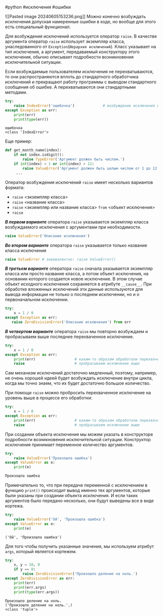 #python #исключения #ошибки


![[Pasted image 20240605153236.png]]
Можно конечно возбуждать исключения допуская намеренные ошибки в коде, но вообще для этого есть специальный функционал.

Для возбуждения исключений используется оператор `raise`. В качестве аргумента оператор `raise` использует экземпляр класса, унаследованного от `Exception`(`Иерархия исключений`). Класс указывает на тип исключения, а аргумент, передаваемый конструктору этого исключения, обычно описывает подробности возникновения исключительной ситуации.

Если возбуждаемые пользователем исключения не перехватываются, то они распространяются вплоть до стандартного обработчика исключений и прекращают работу программы с выводом стандартного сообщения об ошибке. А перехватываются они стандартными методами.
```python
try:
    raise IndexError('ошибочка')             # возбуждение исключения вручную
except Exception as err:
    print(err)
    print(type(err)) 
```
```
ошибочка
<class 'IndexError'>
```
Еще пример:
```python
def get_month_name(index):
    if not index.isdigit():
        raise TypeError('Аргумент должен быть числом.')
    if int(index) < 1 or int(index) > 12:
        raise ValueError('Аргумент должен быть целым числом от 1 до 12.')
     ...
```

Оператор возбуждения исключений `raise` имеет несколько вариантов формата:
- `raise` <экземпляр класса>
- `raise` <название класса>
- `raise` <экземпляр или название класса> `from` <объект исключения>
- `raise`

***В первом варианте*** оператора `raise` указывается экземпляр класса возбуждаемого исключения с аргументами при необходимости.
```python
raise ValueError('Описание исключения')
```

***Во втором варианте*** оператора `raise`  указывается только название класса исключения
```python
raise ValueError # эквивалентно: raise ValueError()
```

***В третьем варианте*** оператора `raise` сначала указывается экземпляр класса или просто название класса, а потом объект исключения, на основании которого создается новое исключение. В этом случае объект исходного исключения сохраняется в атрибуте `__cause__`. При обработке вложенных исключений эти данные используются для вывода информации не только о последнем исключении, но и о первоначальном исключении.
```python
try:
    х = 1 / 0
except Exception as err:
   raise ZeroDivisionError('Описание исключения') from err
```

***В четвертом варианте*** оператора `raise` мы повторно возбуждаем и пробрасываем выше последнее перехваченное исключение.
```python
try:
    х = 1 / 0
except Exception as err:
    print(err)                  # каким-то образом обработали перехваченное исключение
    raise                       # пробрасываем исключение выше
```


Сам механизм исключений достаточно медленный, поэтому, например, не очень хорошей идеей будет возбуждать исключение внутри цикла, когда мы точно знаем, что их будет достаточно большое количество.

При помощи `raise`  можно пробросить перехваченное исключение на уровень выше в процессе его обработки:
```python
try:
    х = 1 / 0
except Exception as err:
    print(err)                  # каким-то образом обработали перехваченное исключение
    raise                       # пробрасываем исключение выше
```

При создании объекта исключения мы можем указать в конструкторе подробности возникновения исключительной ситуации. Конструктор исключения принимает переменное количество аргументов.
```python
try:
    raise ValueError('Произошла ошибка')
except ValueError as e:
    print(e)
```
```python
Произошла ошибка
```
Примечательно то, что при передаче переменной с исключением в функцию `print()`
происходит вывод именно тех аргументов, которые были указаны при создании объекта исключения. И если таких аргументов было передано несколько, они будут выведены все в виде кортежа.
```python
try:
    raise ValueError('Ой', 'Произошла ошибка')
except ValueError as e:
    print(e)
```
```no-highlight
('Ой', 'Произошла ошибка')
```
 Для того чтобы получить указанные значения, мы используем атрибут `args`, который является кортежем.
```python
try:
    x, y = 10, 0
    if y == 0:
        raise ZeroDivisionError('Произошло деление на ноль.')
except ZeroDivisionError as err:
    print(err)
    print(err.args)
    print(type(err.args))
```
```
Произошло деление на ноль.
('Произошло деление на ноль.',)
<class 'tuple'>
```
